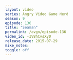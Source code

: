 ```yaml
---
layout: video
series: Angry Video Game Nerd
season: 9
episode: 136
title: "Seaman"
permalink: /avgn/episode-136
video_id: -IV8hCvsXy0
release_date: 2015-07-29
mike_notes:
toggle: off
---
```

